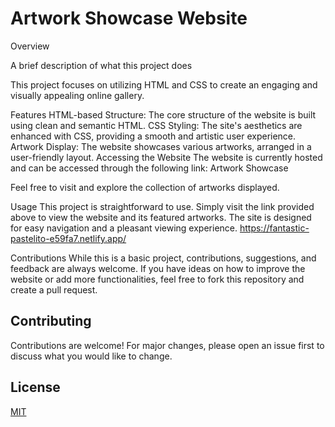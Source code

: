 
# Artwork Showcase Website 
Overview

A brief description of what this project does

This project focuses on utilizing HTML and CSS to create an engaging and visually appealing online gallery.

Features HTML-based Structure: The core structure of the website is built using clean and semantic HTML. CSS Styling: The site's aesthetics are enhanced with CSS, providing a smooth and artistic user experience. Artwork Display: The website showcases various artworks, arranged in a user-friendly layout. Accessing the Website The website is currently hosted and can be accessed through the following link: Artwork Showcase

Feel free to visit and explore the collection of artworks displayed.


Usage This project is straightforward to use. Simply visit the link provided above to view the website and its featured artworks. The site is designed for easy navigation and a pleasant viewing experience.
https://fantastic-pastelito-e59fa7.netlify.app/

Contributions While this is a basic project, contributions, suggestions, and feedback are always welcome. If you have ideas on how to improve the website or add more functionalities, feel free to fork this repository and create a pull request.

## Contributing
Contributions are welcome! For major changes, please open an issue first to discuss what you would like to change.

## License
[MIT](https://choosealicense.com/licenses/mit/)
